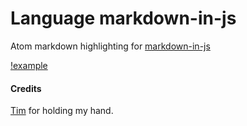 # Language markdown-in-js

Atom markdown highlighting for [markdown-in-js](https://github.com/threepointone/markdown-in-js)

[!example](example.png)

#### Credits

[Tim](https://github.com/timneutkens) for holding my hand.
